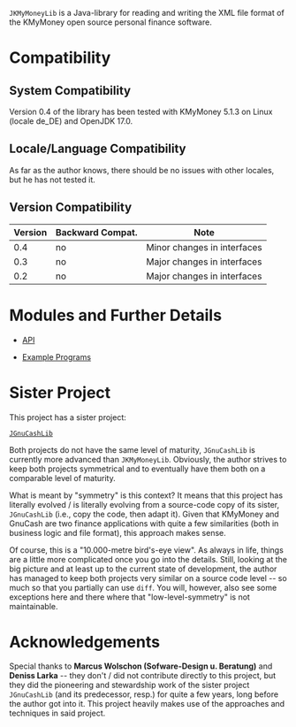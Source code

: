 `JKMyMoneyLib` is a Java-library for reading and writing the XML file format of the 
KMyMoney open source personal finance software.

# Compatibility
## System Compatibility
Version 0.4 of the library has been tested with KMyMoney 5.1.3 on Linux (locale de_DE) and 
OpenJDK 17.0.

## Locale/Language Compatibility
As far as the author knows, there should be no issues with other locales, 
but he has not tested it.

## Version Compatibility
| Version | Backward Compat. | Note                           |
|---------|------------------|--------------------------------|
| 0.4     | no               | Minor changes in interfaces    |
| 0.3     | no               | Major changes in interfaces    |
| 0.2     | no               | Major changes in interfaces    |

# Modules and Further Details

* [API](https://github.com/jross765/jkmymoneylib/tree/master/kmymoney-api/README.md)

* [Example Programs](https://github.com/jross765/jkmymoneylib/tree/master/kmymoney-api-examples/README.md)

# Sister Project
This project has a sister project: 

[`JGnuCashLib`](https://github.com/jross765/jgnucashlib)

Both projects do not have the same level of maturity, `JGnuCashLib` is currently more 
advanced than `JKMyMoneyLib`. Obviously, the author strives to keep both projects symmetrical 
and to eventually have them both on a comparable level of maturity.

What is meant by "symmetry" is this context? It means that this project has literally evolved / 
is literally evolving from a source-code copy of its sister, `JGnuCashLib` (i.e., copy the code, 
then adapt it). Given that KMyMoney and GnuCash are two finance applications with quite a few 
similarities (both in business logic and file format), this approach makes sense. 

Of course, this is a "10.000-metre bird's-eye view". As always in life, things are a little more
complicated once you go into the details. Still, looking at the big picture and at least 
up to the current state of development, the author has managed to keep both projects very 
similar on a source code level -- so much so that you partially can use `diff`. You will, 
however, also see some exceptions here and there where that "low-level-symmetry" is not 
maintainable.

# Acknowledgements

Special thanks to **Marcus Wolschon (Sofware-Design u. Beratung)** and **Deniss Larka** -- 
they don't / did not contribute directly to this project, but they did the pioneering and 
stewardship work of the sister project `JGnuCashLib` (and its predecessor, resp.) for quite
 a few years, long before the author got into it. This project heavily makes use of the 
approaches and techniques in said project.

